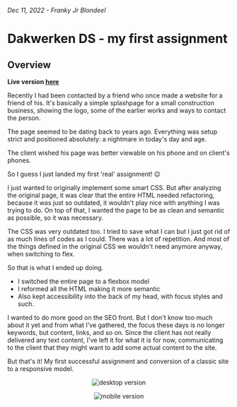 *Dec 11, 2022 - Franky Jr Blondeel*


# Dakwerken DS - my first assignment

## Overview

**Live version [here](https://keen-muffin-2a2ed6.netlify.app/index.html)**

Recently I had been contacted by a friend who once made a website for a friend of his. It's basically a simple splashpage for a small construction business, showing the logo, some of the earlier works and ways to contact the person.

The page seemed to be dating back to years ago. Everything was setup strict and positioned absolutely: a nightmare in today's day and age.

The client wished his page was better viewable on his phone and on client's phones.

So I guess I just landed my first 'real' assignment! 😉

I just wanted to originally implement some smart CSS. But after analyzing the original page, it was clear that the entire HTML needed refactoring, because it was just so outdated, it wouldn't play nice with anything I was trying to do. On top of that, I wanted the page to be as clean and semantic as possible, so it was necessary.

The CSS was very outdated too. I tried to save what I can but I just got rid of as much lines of codes as I could. There was a lot of repetition. And most of the things defined in the original CSS we wouldn't need anymore anyway, when switching to flex.

So that is what I ended up doing.
* I switched the entire page to a flexbox model
* I reformed all the HTML making it more semantic
* Also kept accessibility into the back of my head, with focus styles and such.


I wanted to do more good on the SEO front. But I don't know too much about it yet and from what I've gathered, the focus these days is no longer keywords, but content, links, and so on.
Since the client has not really delivered any text content, I've left it for what it is for now, communicating to the client that they might want to add some actual content to the site.

But that's it! My first successful assignment and conversion of a classic site to a responsive model.

<p align="center">
<img alt="desktop version" src="https://github.com/MrFranksJr/MrFranksJr/blob/main/assets/dakwerken-ds/ds1.gif">
</p>
<p align="center">
<img alt="mobile version" src="https://github.com/MrFranksJr/MrFranksJr/blob/main/assets/dakwerken-ds/ds2.gif">
</p>